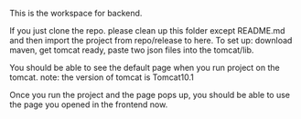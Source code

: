 This is the workspace for backend.

If you just clone the repo. please clean up this folder except README.md and then import the project from repo/release to here. 
To set up: download maven, get tomcat ready, paste two json files into the tomcat/lib.

You should be able to see the default page when you run project on the tomcat.
note: the version of tomcat is Tomcat10.1

Once you run the project and the page pops up, you should be able to use the page you opened in the frontend now. 
